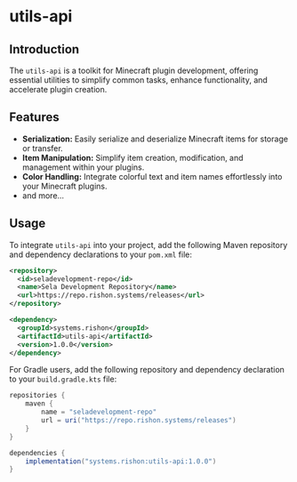 # utils-api

## Introduction

The `utils-api` is a toolkit for Minecraft plugin development, offering essential utilities to simplify common tasks, enhance functionality, and accelerate plugin creation.

## Features

- **Serialization:** Easily serialize and deserialize Minecraft items for storage or transfer.
- **Item Manipulation:** Simplify item creation, modification, and management within your plugins.
- **Color Handling:** Integrate colorful text and item names effortlessly into your Minecraft plugins.
- and more...

## Usage

To integrate `utils-api` into your project, add the following Maven repository and dependency declarations to your `pom.xml` file:

```xml
<repository>
  <id>seladevelopment-repo</id>
  <name>Sela Development Repository</name>
  <url>https://repo.rishon.systems/releases</url>
</repository>

<dependency>
  <groupId>systems.rishon</groupId>
  <artifactId>utils-api</artifactId>
  <version>1.0.0</version>
</dependency>
```

For Gradle users, add the following repository and dependency declaration to your `build.gradle.kts` file:

```gradle
repositories {
    maven {
        name = "seladevelopment-repo"
        url = uri("https://repo.rishon.systems/releases")
    }
}

dependencies {
    implementation("systems.rishon:utils-api:1.0.0")
}
```
